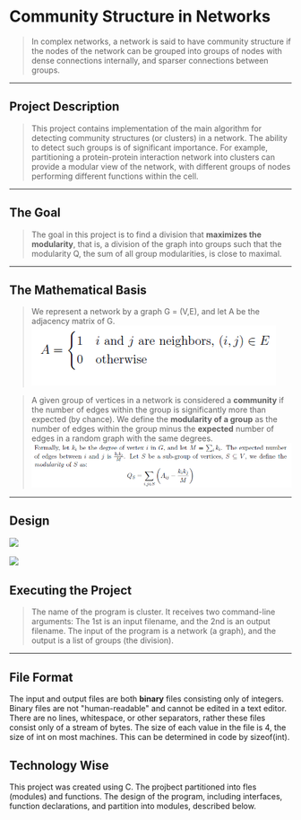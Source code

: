 Community Structure in Networks
===================

> In complex networks, a network is said to have community structure if the nodes of the network can be grouped into groups of nodes with dense connections internally, and sparser connections between groups.

--------
Project Description
-------------
>This project contains implementation of the main algorithm for detecting community structures (or clusters) in a network. 
The ability to detect such groups is of significant importance.
For example, partitioning a protein-protein interaction network into clusters can provide a modular view of the network, with different groups of nodes performing different functions within the cell.

--------
The Goal
-------------
> The goal in this project is to find a division that **maximizes the modularity**, that
is, a division of the graph into groups such that the modularity Q, the sum of all group
modularities, is close to maximal.
--------
The Mathematical Basis
-------------
>We represent a network by a graph G = (V,E), and let A be the adjacency matrix of G.
![](examples/1.png)

> A given group of vertices in a network is considered a **community** if the number of edges
within the group is significantly more than expected (by chance). We define the **modularity
of a group** as the number of edges within the group minus the **expected** number of edges in
a random graph with the same degrees.
![](examples/2.png)

--------
Design
-------------
![](examples/3.png)

![](examples/4.png)



Executing the Project
-------------
> The name of the program is cluster.
It receives two command-line arguments:
The 1st is an input filename, and the 2nd is an output filename. 
The input of the program is a network (a graph), and the output is a list of groups (the division).
--------
File Format
-------------
The input and output files are both **binary** files consisting only of integers.
Binary files are not "human-readable" and cannot be edited in a text editor.
There are no lines, whitespace, or other separators, rather these files consist only of a stream
of bytes. The size of each value in the file is 4, the size of int on most machines.
This can be determined in code by sizeof(int).

Technology Wise
-------------
This project was created using C.
The projbect partitioned into fles (modules) and functions.
The design of the program, including interfaces, function declarations, and partition into modules, described below.
